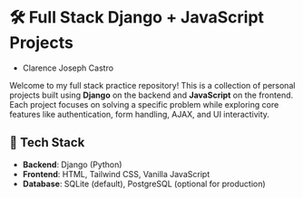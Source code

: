 # 🛠️ Full Stack Django + JavaScript Projects
- Clarence Joseph Castro

Welcome to my full stack practice repository! This is a collection of personal projects built using **Django** on the backend and **JavaScript** on the frontend. Each project focuses on solving a specific problem while exploring core features like authentication, form handling, AJAX, and UI interactivity.

## 🚀 Tech Stack

- **Backend**: Django (Python)
- **Frontend**: HTML, Tailwind CSS, Vanilla JavaScript
- **Database**: SQLite (default), PostgreSQL (optional for production)
